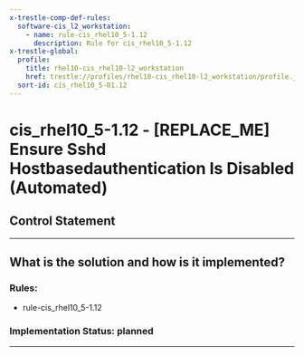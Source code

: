 ```yaml
---
x-trestle-comp-def-rules:
  software-cis_l2_workstation:
    - name: rule-cis_rhel10_5-1.12
      description: Rule for cis_rhel10_5-1.12
x-trestle-global:
  profile:
    title: rhel10-cis_rhel10-l2_workstation
    href: trestle://profiles/rhel10-cis_rhel10-l2_workstation/profile.json
  sort-id: cis_rhel10_5-01.12
---
```


# cis_rhel10_5-1.12 - \[REPLACE_ME\] Ensure Sshd Hostbasedauthentication Is Disabled (Automated)

## Control Statement

______________________________________________________________________

## What is the solution and how is it implemented?

<!-- For implementation status enter one of: implemented, partial, planned, alternative, not-applicable -->

<!-- Note that the list of rules under ### Rules: is read-only and changes will not be captured after assembly to JSON -->

<!-- Add control implementation description here for control: cis_rhel10_5-1.12 -->

### Rules:

  - rule-cis_rhel10_5-1.12

### Implementation Status: planned

______________________________________________________________________
